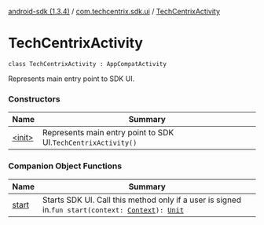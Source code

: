 [android-sdk (1.3.4)](../../index.md) / [com.techcentrix.sdk.ui](../index.md) / [TechCentrixActivity](./index.md)

# TechCentrixActivity

`class TechCentrixActivity : AppCompatActivity`

Represents main entry point to SDK UI.

### Constructors

| Name | Summary |
|---|---|
| [&lt;init&gt;](-init-.md) | Represents main entry point to SDK UI.`TechCentrixActivity()` |

### Companion Object Functions

| Name | Summary |
|---|---|
| [start](start.md) | Starts SDK UI. Call this method only if a user is signed in.`fun start(context: `[`Context`](https://developer.android.com/reference/android/content/Context.html)`): `[`Unit`](https://kotlinlang.org/api/latest/jvm/stdlib/kotlin/-unit/index.html) |

